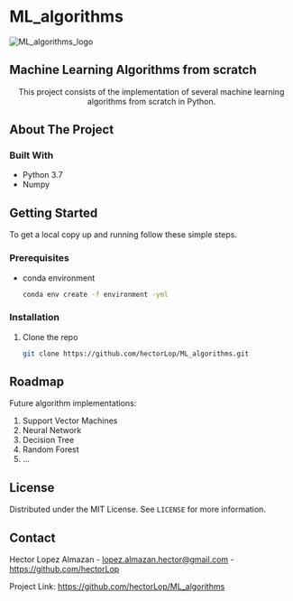# ML_algorithms
![ML_algorithms_logo](/home/hectorlopez/Datos/Proyectos/Algoritmos_ML/ML_algorithms/images/ML_algorithms_logo.png)

## Machine Learning Algorithms from scratch

  <p align="center">
    This project consists of the implementation of several machine learning algorithms from scratch in Python.
  </p>

## About The Project


### Built With

* Python 3.7
* Numpy

## Getting Started

To get a local copy up and running follow these simple steps.

### Prerequisites

* conda environment
  ```sh
  conda env create -f environment -yml
  ```

### Installation

1. Clone the repo
   ```sh
   git clone https://github.com/hectorLop/ML_algorithms.git
   ```

## Roadmap

Future algorithm implementations:

1. Support Vector Machines
2. Neural Network
3. Decision Tree
4. Random Forest
5. ...

## License

Distributed under the MIT License. See `LICENSE` for more information.

## Contact

Hector Lopez Almazan - [lopez.almazan.hector@gmail.com](https://twitter.com/twitter_handle) - https://github.com/hectorLop

Project Link: https://github.com/hectorLop/ML_algorithms
